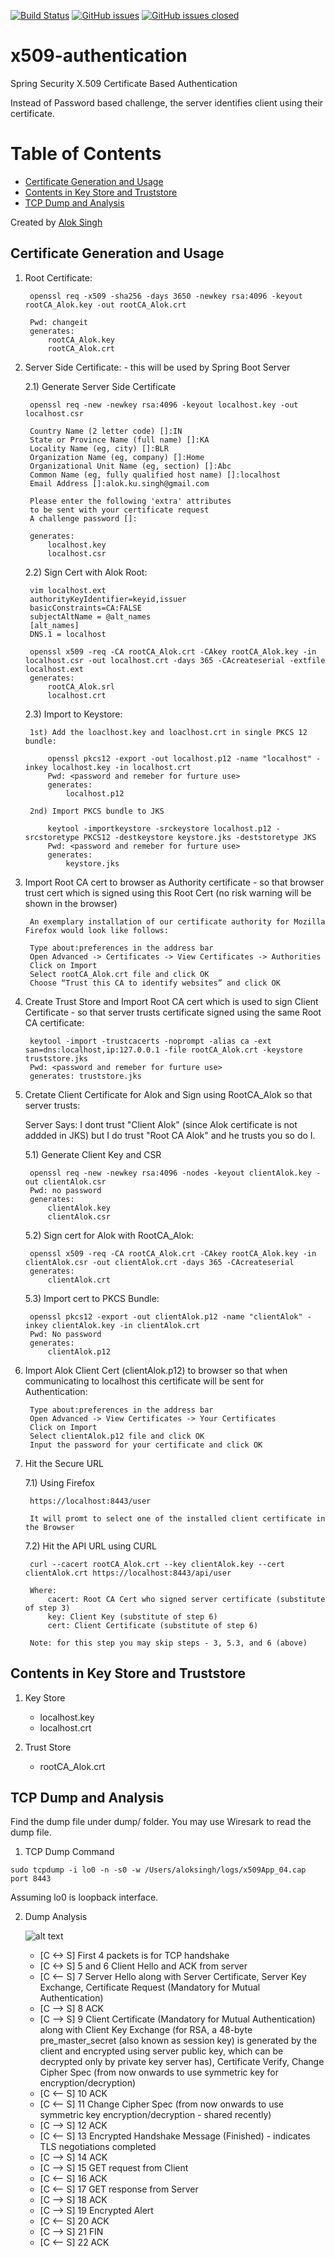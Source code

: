 [![Build Status](https://travis-ci.org/alokkusingh/x509-authentication.svg?branch=master)](https://travis-ci.org/github/alokkusingh/x509-authentication)
[![GitHub issues](https://img.shields.io/github/issues/alokkusingh/x509-authentication.svg)](https://github.com/alokkusingh/x509-authentication/issues)
[![GitHub issues closed](https://img.shields.io/github/issues-closed-raw/alokkusingh/x509-authentication.svg?maxAge=2592000)](https://github.com/alokkusingh/x509-authentication/issues?q=is%3Aissue+is%3Aclosed)

# x509-authentication
Spring Security X.509 Certificate Based Authentication

Instead of Password based challenge, the server identifies client using their certificate.

Table of Contents
=================

   * [Certificate Generation and Usage](#certificate-generation-and-usage)
   * [Contents in Key Store and Truststore](#contents-in-key-store-and-truststore)
   * [TCP Dump and Analysis](#tcp-dump-and-analysis)

Created by [Alok Singh](https://github.com/alokkusingh)

## Certificate Generation and Usage

1) Root Certificate:

		openssl req -x509 -sha256 -days 3650 -newkey rsa:4096 -keyout rootCA_Alok.key -out rootCA_Alok.crt
		
		Pwd: changeit
		generates: 
			rootCA_Alok.key
			rootCA_Alok.crt

2) Server Side Certificate: - this will be used by Spring Boot Server
	
	2.1) Generate Server Side Certificate
	
		openssl req -new -newkey rsa:4096 -keyout localhost.key -out localhost.csr

		Country Name (2 letter code) []:IN
		State or Province Name (full name) []:KA
		Locality Name (eg, city) []:BLR
		Organization Name (eg, company) []:Home
		Organizational Unit Name (eg, section) []:Abc
		Common Name (eg, fully qualified host name) []:localhost
		Email Address []:alok.ku.singh@gmail.com

		Please enter the following 'extra' attributes
		to be sent with your certificate request
		A challenge password []:

		generates:
			localhost.key
			localhost.csr

	2.2) Sign Cert with Alok Root:
		
		vim localhost.ext
		authorityKeyIdentifier=keyid,issuer
		basicConstraints=CA:FALSE
		subjectAltName = @alt_names
		[alt_names]
		DNS.1 = localhost

		openssl x509 -req -CA rootCA_Alok.crt -CAkey rootCA_Alok.key -in localhost.csr -out localhost.crt -days 365 -CAcreateserial -extfile localhost.ext
		generates:
			rootCA_Alok.srl
			localhost.crt


	2.3) Import to Keystore:

		1st) Add the loaclhost.key and loaclhost.crt in single PKCS 12 bundle:
			
			openssl pkcs12 -export -out localhost.p12 -name "localhost" -inkey localhost.key -in localhost.crt
			Pwd: <password and remeber for furture use>
			generates:
				localhost.p12

		2nd) Import PKCS bundle to JKS
			
			keytool -importkeystore -srckeystore localhost.p12 -srcstoretype PKCS12 -destkeystore keystore.jks -deststoretype JKS
			Pwd: <password and remeber for furture use>
			generates:
				keystore.jks


3) Import Root CA cert to browser as Authority certificate - so that browser trust cert which is signed using this Root Cert (no risk warning will be shown in the browser)

		An exemplary installation of our certificate authority for Mozilla Firefox would look like follows:

		Type about:preferences in the address bar
		Open Advanced -> Certificates -> View Certificates -> Authorities
		Click on Import
		Select rootCA_Alok.crt file and click OK
		Choose “Trust this CA to identify websites” and click OK


4) Create Trust Store and Import Root CA cert which is used to sign Client Certificate - so that server trusts certificate signed using the same Root CA certificate:

		keytool -import -trustcacerts -noprompt -alias ca -ext san=dns:localhost,ip:127.0.0.1 -file rootCA_Alok.crt -keystore truststore.jks
		Pwd: <password and remeber for furture use>
		generates: truststore.jks


5) Cretate Client Certificate for Alok and Sign using RootCA_Alok so that server trusts:

	Server Says: I dont trust "Client Alok" (since Alok certificate is not addded in JKS) but I do trust "Root CA Alok" and he trusts you so do I.
	
	5.1) Generate Client Key and CSR
	
		openssl req -new -newkey rsa:4096 -nodes -keyout clientAlok.key -out clientAlok.csr
		Pwd: no password
		generates:
			clientAlok.key
			clientAlok.csr

	5.2) Sign cert for Alok with RootCA_Alok:
		
		openssl x509 -req -CA rootCA_Alok.crt -CAkey rootCA_Alok.key -in clientAlok.csr -out clientAlok.crt -days 365 -CAcreateserial
		generates: 
			clientAlok.crt

	5.3) Import cert to PKCS Bundle:
		
		openssl pkcs12 -export -out clientAlok.p12 -name "clientAlok" -inkey clientAlok.key -in clientAlok.crt
		Pwd: No password
		generates:
			clientAlok.p12

6) Import Alok Client Cert (clientAlok.p12) to browser so that when communicating to localhost this certificate will be sent for Authentication:
	

		Type about:preferences in the address bar
		Open Advanced -> View Certificates -> Your Certificates
		Click on Import
		Select clientAlok.p12 file and click OK
		Input the password for your certificate and click OK

7) Hit the Secure URL
	
	7.1) Using Firefox
	
		https://localhost:8443/user
		
		It will promt to select one of the installed client certificate in the Browser
		
	7.2) Hit the API URL using CURL
	
		curl --cacert rootCA_Alok.crt --key clientAlok.key --cert clientAlok.crt https://localhost:8443/api/user
		
		Where:
			cacert: Root CA Cert who signed server certificate (substitute of step 3)
			key: Client Key (substitute of step 6)
			cert: Client Certificate (substitute of step 6)
			
		Note: for this step you may skip steps - 3, 5.3, and 6 (above)

## Contents in Key Store and Truststore

1) Key Store
        
	- localhost.key
	- localhost.crt

2) Trust Store
        
	- rootCA_Alok.crt

## TCP Dump and Analysis

Find the dump file under dump/ folder. You may use Wiresark to read the dump file.

1) TCP Dump Command
````
sudo tcpdump -i lo0 -n -s0 -w /Users/aloksingh/logs/x509App_04.cap port 8443
````

Assuming lo0 is loopback interface.

2) Dump Analysis

    ![alt text](https://github.com/alokkusingh/x509-authentication/blob/master/dump/dump.png?raw=true "TCP Packets")
    - [C <-> S] First 4 packets is for TCP handshake
    - [C <-> S] 5 and 6 Client Hello and ACK from server
    - [C <-- S] 7 Server Hello along with 
                    Server Certificate, 
                    Server Key Exchange, 
                    Certificate Request (Mandatory for Mutual Authentication) 
    - [C --> S] 8 ACK 
    - [C --> S] 9 Client Certificate (Mandatory for Mutual Authentication) along with 
                    Client Key Exchange (for RSA, a 48-byte pre_master_secret (also known as session key) is generated by the client and encrypted using server public key, which can be decrypted only by private key server has), 
                    Certificate Verify, 
                    Change Cipher Spec (from now onwards to use symmetric key for encryption/decryption)
    - [C <-- S] 10 ACK
    - [C <-- S] 11 Change Cipher Spec (from now onwards to use symmetric key encryption/decryption - shared recently) 
    - [C --> S] 12 ACK
    - [C <-- S] 13 Encrypted Handshake Message (Finished) - indicates TLS negotiations completed
    - [C --> S] 14 ACK
    - [C --> S] 15 GET request from Client
    - [C <-- S] 16 ACK 
    - [C <-- S] 17 GET response from Server
    - [C --> S] 18 ACK
    - [C --> S] 19 Encrypted Alert 
    - [C <-- S] 20 ACK
    - [C --> S] 21 FIN
    - [C <-- S] 22 ACK
    
